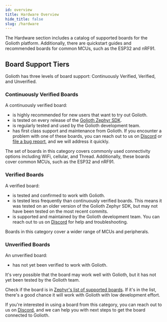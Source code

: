 ```yaml
---
id: overview
title: Hardware Overview
hide_title: false
slug: /hardware
---
```


The Hardware section includes a catalog of supported boards for the Golioth
platform. Additionally, there are quickstart guides and recommended boards for
common MCUs, such as the ESP32 and nRF91.

## Board Support Tiers

Golioth has three levels of board support: Continuously Verified, Verified,
and Unverified.

### Continuously Verified Boards

A continuously verified board:

* is highly recommended for new users that want to try out Golioth.
* is tested on every release of the [Golioth Zephyr SDK](https://github.com/golioth/golioth-zephyr-sdk).
* is regularly tested and used by the Golioth development team.
* has first class support and maintenance from Golioth. If you encounter a problem
    with one of these boards, you can reach out to us on [Discord](https://golioth.io/discord) or
    [file a bug report](https://github.com/golioth/golioth-zephyr-sdk/issues),
    and we will address it quickly.

The set of boards in this category covers commonly used
connectivity options including WiFi, cellular, and Thread.
Additionally, these boards cover common MCUs, such as the ESP32 and nRF91.

### Verified Boards

A verified board:

* is tested and confirmed to work with Golioth.
* is tested less frequently than continuously verified boards. This means it
    was tested on an older version of the Golioth Zephyr SDK, but may not
    have been tested on the most recent commits.
* is supported and maintained by the Golioth development team. You can reach
    out to us on [Discord](https://golioth.io/discord) for help and troubleshooting.

Boards in this category cover a wider range of MCUs and peripherals.

### Unverified Boards

An unverified board:

* has not yet been verified to work with Golioth.

It's very possible that the board may work well with Golioth, but it has not
yet been tested by the Golioth team.

Check if the board is in [Zephyr's list of supported boards](https://docs.zephyrproject.org/latest/boards/index.html).
If it's in the list, there's a good chance it will work with Golioth with
low development effort.

If you're interested in using a board from this category, you can reach out to us on
[Discord](https://golioth.io/discord), and we can help you with next steps to
get the board connected to Golioth.